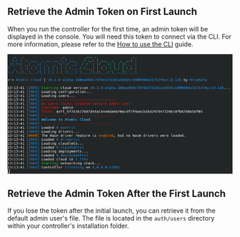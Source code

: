 ## Retrieve the Admin Token on First Launch

When you run the controller for the first time, an admin token will be displayed in the console. You will need this token to connect via the CLI. For more information, please refer to the [How to use the CLI](../usage/cli/index.md) guide.

![First Startup](images/first_startup.png)



## Retrieve the Admin Token After the First Launch

If you lose the token after the initial launch, you can retrieve it from the default admin user's file. The file is located in the `auth/users` directory within your controller's installation folder.
